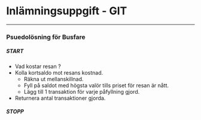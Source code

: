 # Inlämningsuppgift - GIT
--- 
### Psuedolösning för **Busfare**   

##### START
+ Vad kostar resan ?  
+ Kolla kortsaldo mot resans kostnad.  
  - Räkna ut mellanskillnad.  
  - Fyll på saldot med högsta valör tills priset för resan är nått.  
  - Lägg till 1 transaktion för varje påfyllning gjord.  
+ Returnera antal transaktioner gjorda.     

##### STOPP 
